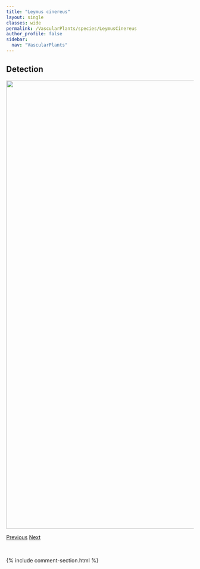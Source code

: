 ```yaml
---
title: "Leymus cinereus"
layout: single
classes: wide
permalink: /VascularPlants/species/LeymusCinereus
author_profile: false
sidebar:
  nav: "VascularPlants"
---
```


<h2>Detection</h2>

<a href="https://drive.google.com/uc?export=view&id=1IycSFzozyQ-23_4l2oodksH0edcO5s81">
<img src="https://drive.google.com/uc?export=view&id=1IycSFzozyQ-23_4l2oodksH0edcO5s81" height = "1200" width = "800">
</a>


<a href="/DevelopmentWebsite/VascularPlants/species/LeucophysalisGrandiflora" class="pagination--pager" title="Leucophysalis grandiflora">Previous</a> <a href="/DevelopmentWebsite/VascularPlants/species/LeymusInnovatus" class="pagination--pager" title="Leymus innovatus">Next</a>

<p>&nbsp;</p>

{% include comment-section.html %}
